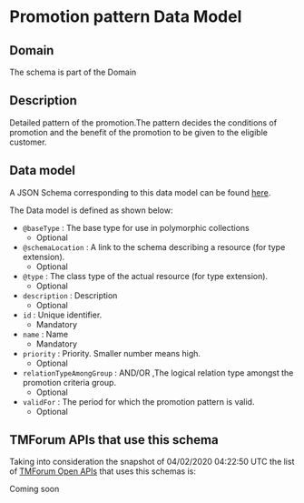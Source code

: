 # Promotion pattern Data Model

## Domain

The  schema is part of the  Domain

## Description

Detailed pattern of the promotion.The pattern decides the conditions of promotion and the benefit of the promotion to be given to the eligible customer.

## Data model

A JSON Schema corresponding to this data model can be found
[here](https://github.com/tmforum-rand/schemas/blob/candidates/Product/PromotionPattern.schema.json).

The Data model is defined as shown below:
- `@baseType` : The base type for use in polymorphic collections
  - Optional
- `@schemaLocation` : A link to the schema describing a resource (for type extension).
  - Optional
- `@type` : The class type of the actual resource (for type extension).
  - Optional
- `description` : Description
  - Optional
- `id` : Unique identifier.
  - Mandatory
- `name` : Name
  - Mandatory
- `priority` : Priority. Smaller number means high.
  - Optional
- `relationTypeAmongGroup` : AND/OR ,The logical relation type amongst the promotion criteria group.
  - Optional
- `validFor` : The period  for which the promotion pattern  is valid.
  - Optional




## TMForum APIs that use this schema

Taking into consideration the snapshot of 04/02/2020 04:22:50 UTC the list of [TMForum Open APIs](https://www.tmforum.org/open-apis/) that uses this schemas is:

Coming soon